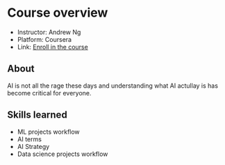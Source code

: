 # Course overview

- Instructor: Andrew Ng
- Platform: Coursera
- Link: [Enroll in the course](https://www.coursera.org/learn/ai-for-everyone)

## About
AI is not all the rage these days and understanding what AI actullay is has become critical for everyone.

## Skills learned

- ML projects workflow
- AI terms
- AI Strategy
- Data science projects workflow